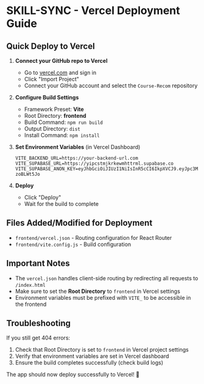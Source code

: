 # SKILL-SYNC - Vercel Deployment Guide

## Quick Deploy to Vercel

1. **Connect your GitHub repo to Vercel**
   - Go to [vercel.com](https://vercel.com) and sign in
   - Click "Import Project"
   - Connect your GitHub account and select the `Course-Recom` repository

2. **Configure Build Settings**
   - Framework Preset: **Vite**
   - Root Directory: **frontend**
   - Build Command: `npm run build`
   - Output Directory: `dist`
   - Install Command: `npm install`

3. **Set Environment Variables** (in Vercel Dashboard)
   ```
   VITE_BACKEND_URL=https://your-backend-url.com
   VITE_SUPABASE_URL=https://yipcstmjkrkewmhttrml.supabase.co
   VITE_SUPABASE_ANON_KEY=eyJhbGciOiJIUzI1NiIsInR5cCI6IkpXVCJ9.eyJpc3MiOiJzdXBhYmFzZSIsInJlZiI6InlpcGNzdG1qa3JrZXdtaHR0cm1sIiwicm9sZSI6ImFub24iLCJpYXQiOjE3NTUyNDg1NzUsImV4cCI6MjA3MDgyNDU3NX0.iPIDRdd0sT8QcIiLlO3eXsbIvfEyTdyW3-zoBLWt5Jo
   ```

4. **Deploy**
   - Click "Deploy"
   - Wait for the build to complete

## Files Added/Modified for Deployment

- `frontend/vercel.json` - Routing configuration for React Router
- `frontend/vite.config.js` - Build configuration

## Important Notes

- The `vercel.json` handles client-side routing by redirecting all requests to `/index.html`
- Make sure to set the **Root Directory** to `frontend` in Vercel settings
- Environment variables must be prefixed with `VITE_` to be accessible in the frontend

## Troubleshooting

If you still get 404 errors:
1. Check that Root Directory is set to `frontend` in Vercel project settings
2. Verify that environment variables are set in Vercel dashboard
3. Ensure the build completes successfully (check build logs)

The app should now deploy successfully to Vercel! 🚀
